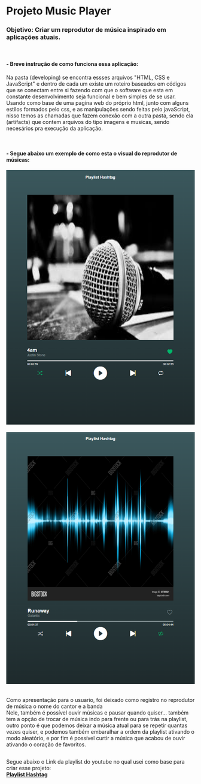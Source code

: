 <h1> Projeto Music Player </h1>

<h3>Objetivo: Criar um reprodutor de música inspirado em aplicações atuais.</h3><br>

<h4>- Breve instrução de como funciona essa aplicação:</h4>
<p>Na pasta (developing) se encontra essses arquivos "HTML, CSS e JavaScript" e dentro de cada um existe um roteiro baseados em códigos que se conectam entre si fazendo com que o software que esta em constante desenvolvimento seja funcional e bem simples de se usar. 
Usando como base de uma pagina web do próprio html, junto com alguns estilos formados pelo css, e as manipulações sendo feitas pelo javaScript, nisso temos as chamadas que fazem conexão com a outra pasta, sendo ela (artifacts) que contem arquivos do tipo imagens e musicas, sendo necesários pra execução da aplicação.</p><br>


<h4>- Segue abaixo um exemplo de como esta o visual do reprodutor de músicas:</h4>

<!-- IMG_Execução -->
<div align="center">
    <img alt="imagem_Tema1_playerMusic" src="/artifacts/images/theme/Tema1.png"></img>
</div><br>

<div align="center">
    <img alt="imagem_Tema2_playerMusic" src="/artifacts/images/theme/Tema2.png"></img>
</div><br>


Como apresentação para o usuario, foi deixado como registro no reprodutor de música o nome do cantor e a banda<br>
Nele, também é possível ouvir músicas e pausar quando quiser... também tem a opção de trocar de música indo para frente ou para trás na playlist, outro ponto é que podemos deixar a música atual para se repetir quantas vezes quiser, e podemos também embaralhar a ordem da playlist ativando o modo aleatório, e por fim é possível curtir a música que acabou de ouvir ativando o coração de favoritos.

##

Segue abaixo o Link da playlist do youtube no qual usei como base para criar esse projeto:<br>
<a href="https://www.youtube.com/playlist?list=PLpdAy0tYrnKwSUtzFssaLV-KaOWAccdql"><b>Playlist Hashtag</b></a>
